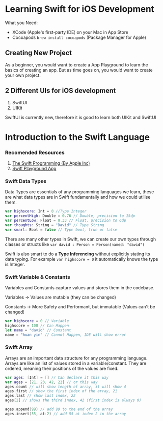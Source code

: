 # Learning Swift for iOS Development

What you Need:

- XCode (Apple's first-party IDE) on your Mac in App Store
- Cocoapods `brew install cocoapods` (Package Manager for Apple)

## Creating New Project

As a beginner, you would want to create a App Playground to learn the basics of creating an app. But as time goes on, you would want to create your own project.

## 2 Different UIs for iOS development

1. SwiftUI
2. UIKit

SwiftUI is currently new, therefore it is good to learn both UIKit and SwiftUI

# Introduction to the Swift Language

### Recomended Resources

1. [The Swift Programming (By Apple Inc)](https://books.apple.com/us/book/the-swift-programming-language-swift-5-7/id881256329)
2. [Swift Playground App](https://apps.apple.com/us/app/swift-playgrounds/id908519492)

### Swift Data Types

Data Types are essentials of any programming languages we learn, these are what data types are in Swift fundamentally and how we could utilise them.

```swift
var highscore: Int = 0 //Type Integer
var percentHigh: Double = 0.76 // Double, precision to 15dp
var percentLow: Float = 0.33 // Float, precision to 6dp
var thoughts: String = "David" // Type String
var smart: Bool = false // Type bool, true or false
```

There are many other types in Swift, we can create our own types through classes or structs like `var david : Person = Person(named: "david")`

Swift is also smart to do a **Type Inferencing** without explicitly stating its data typing. For example `var highscore = 0` it automatically knows the type is Integer.

### Swift Variable & Constants

Variables and Constants capture values and stores them in the codebase.

Variables -> Values are mutable (they can be changed)

Constants -> More Safety and Performant, but immutable (Values can't be changed)

```swift
var highscore = 0 // Variable
highscore = 100 // Can Happen
let name = "david" // Constant
name = "huan yin" // Cannot Happen, IDE will show error
```

### Swift Array

Arrays are an important data structure for any programming language.
Arrays are like an list of values stored in a variable/constant. They are ordered, meaning their positions of the values are fixed.

```swift
var ages: [Int] = [] // Can declare it this way
var ages = [21, 23, 42, 22] // or this way
ages.count // will show length of array, it will show 4
ages.first // show the first index of the array, 21
ages.last // show last index, 22
ages[2] // shows the third index, 42 (first index is always 0)

ages.append(99) // add 99 to the end of the array
ages.insert(55, at:2) // add 55 at index 2 in the array
```
